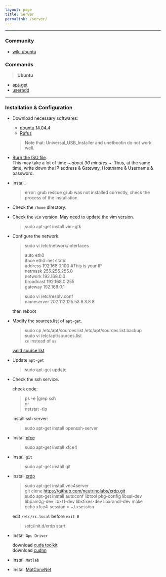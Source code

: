 ```yaml
---
layout: page
title: Server
permalink: /server/
---
```



------

### Community

* [wiki ubuntu](http://wiki.ubuntu.org.cn/%E9%A6%96%E9%A1%B5)

### Commands

> **Ubuntu**  

* [apt-get](http://jingyan.baidu.com/article/22a299b51648e09e19376ae7.html)  
* [useradd](http://jingyan.baidu.com/article/9158e00041e0b5a255122856.html)  

------

### Installation & Configuration

* Download necessary softwares:  
    * [ubuntu 14.04.4](http://mirrors.163.com/ubuntu-releases/14.04.4/ubuntu-14.04.4-server-amd64.iso)
    * [Rufus](https://rufus.akeo.ie/)  

    > Note that: Universal_USB_Installer and unetbootin do not work well.

* [Burn the ISO file](http://www.ubuntu.com/download/desktop/create-a-usb-stick-on-windows).  
    This may take a lot of time ~ *about 30 minutes* ~. Thus, at the same time, write down the IP address & Gateway, Hostname & Username & password.

* Install.  

    > error: grub rescue
    > grub was not installed correctly, check the process of the installation.

* Check the `/home` directory.  

* Check the `vim` version. May need to update the vim version.  

    > sudo apt-get install vim-gtk

* Configure the network.  

    > sudo vi /etc/network/interfaces  
	>  
	>	auto eth0  
	>	iface eth0 inet static  
	>  		address 192.168.0.100      #This is your IP  
    >  		netmask 255.255.255.0  
    >  		network 192.168.0.0  
    >  		broadcast 192.168.0.255  
    >  		gateway 192.168.0.1  

    > sudo vi /etc/resolv.conf  
   	> nameserver 202.112.125.53 8.8.8.8 

    then reboot

* Modify the sources.list of `apt-get`.  

    > sudo cp /etc/apt/sources.list /etc/apt/sources.list.backup  
    > sudo vi /etc/apt/sources.list  
    > `cn` instead of `us`  

    [valid source list](http://wiki.ubuntu.org.cn/%E6%BA%90%E5%88%97%E8%A1%A8)

* Update `apt-get`  

    > sudo apt-get update

* Check the ssh service.  

    check code:

    > ps -e |grep ssh  
    > or  
    > netstat -tlp  

    install ssh server:

    > sudo apt-get install openssh-server

* Install [xfce](http://www.xfce.org/)  

    > sudo apt-get install xfce4

* Install `git`  

    > sudo apt-get install git  

* Install [xrdp](http://www.xrdp.org/)  

    > sudo apt-get install vnc4server  
    > git clone https://github.com/neutrinolabs/xrdp.git  
    > sudo apt-get install autoconf libtool pkg-config libssl-dev libpam0g-dev libx11-dev libxfixes-dev libxrandr-dev make  
    > echo xfce4-session > ~/.xsession  

    edit `/etc/rc.local` before `exit 0`  

    > /etc/init.d/xrdp start


* Install `Gpu Driver`

    download [cuda toolkit](https://developer.nvidia.com/cuda-downloads)  
    download [cudnn]()  


* Install `Matlab`

* Install [MatConvNet](http://www.vlfeat.org/matconvnet/)